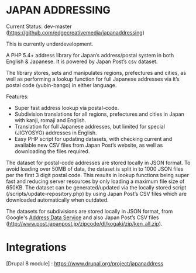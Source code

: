 JAPAN ADDRESSING
================

Current Status: dev-master (https://github.com/edgecreativemedia/japanaddressing)

This is currently underdevelopment.

A PHP 5.4+ address library for Japan’s address/postal system in both English & Japanese. It is powered by Japan Post’s csv dataset.

The library stores, sets and manipulates regions, prefectures and cities, as well as performing a lookup function for full Japanese addresses via it’s postal code (yubin-bango) in either language.

Features:

- Super fast address lookup via postal-code.
- Subdivision translations for all regions, prefectures and cities in Japan with kanji, romaji and English. 
- Translation for full Japanese addresses, but limited for special (JIGYOSYO) addresses in English.
- Easy PHP script for updating datasets, with checking current and available new CSV files from Japan Post’s website, as well as downloading the files required.

The dataset for postal-code addresses are stored locally in JSON format. To avoid loading over 50MB of data, the dataset is split in to 1000 JSON files per the first 3 digit postal code. This results in lookup functions being super fast and reducing server resources by only loading a maximum file size of 650KB. The dataset can be generated/updated via the locally stored script (/scripts/update-repository.php) by using Japan Post’s CSV files which are downloaded automatically when outdated.   

The datasets for subdivisions are stored locally in JSON format, from Google's [Address Data Service](https://i18napis.appspot.com/address) and also Japan Post’s CSV files (http://www.post.japanpost.jp/zipcode/dl/kogaki/zip/ken_all.zip).


# Integrations

[Drupal 8 module] : https://www.drupal.org/project/japanaddress



